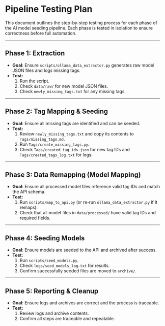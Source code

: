 # Pipeline Testing Plan

This document outlines the step-by-step testing process for each phase of the AI model seeding pipeline. Each phase is tested in isolation to ensure correctness before full automation.

---

## Phase 1: Extraction
- **Goal:** Ensure `scripts/ollama_data_extractor.py` generates raw model JSON files and logs missing tags.
- **Test:**
  1. Run the script.
  2. Check `data/raw/` for new model JSON files.
  3. Check `newly_missing_tags.txt` for any missing tags.

---

## Phase 2: Tag Mapping & Seeding
- **Goal:** Ensure all missing tags are identified and can be seeded.
- **Test:**
  1. Review `newly_missing_tags.txt` and copy its contents to `Tags/missing_tags.md`.
  2. Run `Tags/create_missing_tags.py`.
  3. Check `Tags/created_tag_ids.json` for new tag IDs and `Tags/created_tags_log.txt` for logs.

---

## Phase 3: Data Remapping (Model Mapping)
- **Goal:** Ensure all processed model files reference valid tag IDs and match the API schema.
- **Test:**
  1. Run `scripts/map_to_api.py` (or re-run `ollama_data_extractor.py` if it remaps).
  2. Check that all model files in `data/processed/` have valid tag IDs and required fields.

---

## Phase 4: Seeding Models
- **Goal:** Ensure models are seeded to the API and archived after success.
- **Test:**
  1. Run `scripts/seed_models.py`.
  2. Check `logs/seed_models_log.txt` for results.
  3. Confirm successfully seeded files are moved to `archive/`.

---

## Phase 5: Reporting & Cleanup
- **Goal:** Ensure logs and archives are correct and the process is traceable.
- **Test:**
  1. Review logs and archive contents.
  2. Confirm all steps are traceable and repeatable.
